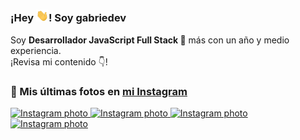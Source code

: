 <h3>¡Hey <img src="https://raw.githubusercontent.com/ABSphreak/ABSphreak/master/gifs/Hi.gif" width="20px" decondig="async">! Soy gabriedev</h3>

<p>Soy <strong>Desarrollador JavaScript Full Stack 🚀</strong> más con un año y medio experiencia.<br />¡Revisa mi contenido 👇!</p>

### 📸 Mis últimas fotos en [mi Instagram](https://instagram.com/gabrie.dev)


<a href='https://instagram.com/p/CtruQitPJU1' target='_blank'>
  <img width='20%' src='https://instagram.fkiv7-1.fna.fbcdn.net/v/t51.2885-15/354557634_595647665883083_2498794285121939883_n.jpg?stp=dst-jpg_e15_fr_s1080x1080&_nc_ht=instagram.fkiv7-1.fna.fbcdn.net&_nc_cat=111&_nc_ohc=9TE2fXJNfJkAX8aTS-v&edm=APU89FABAAAA&ccb=7-5&oh=00_AfCt53SkHwER6bD-T3tpA5_aWpGXfyH04yr5yPPDEOEE9g&oe=64A301A3&_nc_sid=bc0c2c' alt='Instagram photo' />
</a>
<a href='https://instagram.com/p/CtrtZEhvfjK' target='_blank'>
  <img width='20%' src='https://instagram.fkiv7-1.fna.fbcdn.net/v/t51.2885-15/354566352_1280061536273536_3184760590463359796_n.jpg?stp=dst-jpg_e15&_nc_ht=instagram.fkiv7-1.fna.fbcdn.net&_nc_cat=104&_nc_ohc=sXoyLNCRUmsAX9hZNOy&edm=APU89FABAAAA&ccb=7-5&oh=00_AfBRmS_5no4RCp4dNwhiR2srxS030eMElaajKG18gcovPw&oe=64A460DC&_nc_sid=bc0c2c' alt='Instagram photo' />
</a>
<a href='https://instagram.com/p/CtDUXiGIwfW' target='_blank'>
  <img width='20%' src='https://instagram.fkiv7-1.fna.fbcdn.net/v/t51.2885-15/350888316_2281662725376540_4082540287140756007_n.jpg?stp=dst-jpg_e15&_nc_ht=instagram.fkiv7-1.fna.fbcdn.net&_nc_cat=100&_nc_ohc=YsMNo_h5YdYAX8Gr3V-&edm=APU89FABAAAA&ccb=7-5&oh=00_AfBJCZqdXCV51OyA95hb2WNjTzqtuDJidEx0mVcF00a3_g&oe=64A326D8&_nc_sid=bc0c2c' alt='Instagram photo' />
</a>
<a href='https://instagram.com/p/CoTfm_INWyt' target='_blank'>
  <img width='20%' src='https://instagram.fkiv7-1.fna.fbcdn.net/v/t51.2885-15/321050480_935030397667260_4356312353538439528_n.jpg?stp=dst-jpg_e15&_nc_ht=instagram.fkiv7-1.fna.fbcdn.net&_nc_cat=100&_nc_ohc=m4DTxVAvd1oAX8ofbGT&edm=APU89FABAAAA&ccb=7-5&oh=00_AfAo6n-Wg-9fKoovxc5wIgRy2nmmJP56SvKp1KeFDIJc5g&oe=64A2E917&_nc_sid=bc0c2c' alt='Instagram photo' />
</a>
